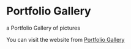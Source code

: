 # Portfolio Gallery

a Portfolio Gallery of pictures

You can visit the website from [Portfolio Gallery](https://portfolio-gallery-pictures.netlify.app/)

